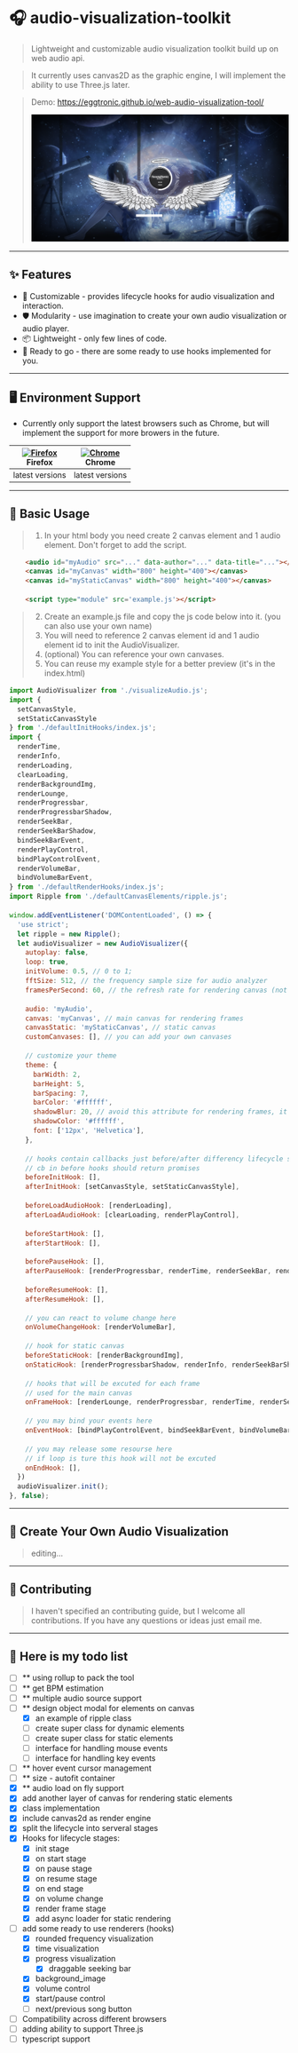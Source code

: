 
# 🎧 audio-visualization-toolkit

> Lightweight and customizable audio visualization toolkit build up on web audio api.

> It currently uses canvas2D as the graphic engine, I will implement the ability to use Three.js later.
> 

> Demo: https://eggtronic.github.io/web-audio-visualization-tool/
> 
> ![preview](/static/preview.jpg)
---
## ✨ Features
- 🌈 Customizable - provides lifecycle hooks for audio visualization and interaction.
- 🛡 Modularity - use imagination to create your own audio visualization or audio player.
- 📦 Lightweight - only few lines of code.
- 🎨 Ready to go - there are some ready to use hooks implemented for you.

--- 
## 🖥 Environment Support
- Currently only support the latest browsers such as Chrome, but will implement the support for more browers in the future.

| [<img src="https://raw.githubusercontent.com/alrra/browser-logos/master/src/firefox/firefox_48x48.png" alt="Firefox" width="24px" height="24px" />](http://godban.github.io/browsers-support-badges/)<br>Firefox | [<img src="https://raw.githubusercontent.com/alrra/browser-logos/master/src/chrome/chrome_48x48.png" alt="Chrome" width="24px" height="24px" />](http://godban.github.io/browsers-support-badges/)<br>Chrome |
| --- | --- |
| latest versions | latest versions |

---
## 🔨 Basic Usage
> 1. In your html body you need create 2 canvas element and 1 audio element. Don't forget to add the script.
```html
    <audio id="myAudio" src="..." data-author="..." data-title="..."></audio>
    <canvas id="myCanvas" width="800" height="400"></canvas>
    <canvas id="myStaticCanvas" width="800" height="400"></canvas>

    <script type="module" src='example.js'></script>
```

> 2. Create an example.js file and copy the js code below into it. (you can also use your own name)
> 3. You will need to reference 2 canvas element id and  1 audio element id to init the AudioVisualizer.
> 4. (optional) You can reference your own canvases.
> 5. You can reuse my example style for a better preview (it's in the index.html)

```js
import AudioVisualizer from './visualizeAudio.js';
import {
  setCanvasStyle, 
  setStaticCanvasStyle
} from './defaultInitHooks/index.js';
import {
  renderTime,
  renderInfo,
  renderLoading,
  clearLoading,
  renderBackgroundImg,
  renderLounge,
  renderProgressbar,
  renderProgressbarShadow,
  renderSeekBar,
  renderSeekBarShadow,
  bindSeekBarEvent,
  renderPlayControl,
  bindPlayControlEvent,
  renderVolumeBar,
  bindVolumeBarEvent,
} from './defaultRenderHooks/index.js';
import Ripple from './defaultCanvasElements/ripple.js';

window.addEventListener('DOMContentLoaded', () => {
  'use strict';
  let ripple = new Ripple();
  let audioVisualizer = new AudioVisualizer({
    autoplay: false,
    loop: true,
    initVolume: 0.5, // 0 to 1;
    fftSize: 512, // the frequency sample size for audio analyzer
    framesPerSecond: 60, // the refresh rate for rendering canvas (not static canvas)

    audio: 'myAudio',
    canvas: 'myCanvas', // main canvas for rendering frames
    canvasStatic: 'myStaticCanvas', // static canvas
    customCanvases: [], // you can add your own canvases

    // customize your theme
    theme: {
      barWidth: 2,
      barHeight: 5,
      barSpacing: 7,
      barColor: '#ffffff',
      shadowBlur: 20, // avoid this attribute for rendering frames, it can reduce the performance
      shadowColor: '#ffffff',
      font: ['12px', 'Helvetica'],
    },

    // hooks contain callbacks just before/after differency lifecycle stage
    // cb in before hooks should return promises
    beforeInitHook: [],
    afterInitHook: [setCanvasStyle, setStaticCanvasStyle],

    beforeLoadAudioHook: [renderLoading],
    afterLoadAudioHook: [clearLoading, renderPlayControl],

    beforeStartHook: [],
    afterStartHook: [],

    beforePauseHook: [],
    afterPauseHook: [renderProgressbar, renderTime, renderSeekBar, renderPlayControl],

    beforeResumeHook: [],
    afterResumeHook: [],

    // you can react to volume change here
    onVolumeChangeHook: [renderVolumeBar],

    // hook for static canvas
    beforeStaticHook: [renderBackgroundImg],
    onStaticHook: [renderProgressbarShadow, renderInfo, renderSeekBarShadow, renderVolumeBar],

    // hooks that will be excuted for each frame
    // used for the main canvas
    onFrameHook: [renderLounge, renderProgressbar, renderTime, renderSeekBar, ripple.render()],

    // you may bind your events here
    onEventHook: [bindPlayControlEvent, bindSeekBarEvent, bindVolumeBarEvent],

    // you may release some resourse here 
    // if loop is ture this hook will not be excuted
    onEndHook: [],
  })
  audioVisualizer.init();
}, false);
```
---
## 🔨 Create Your Own Audio Visualization
> editing...

---
## 🤝 Contributing
> I haven't specified an contributing guide, but I welcome all contributions.
> If you have any questions or ideas just email me.

---
## 📝 Here is my todo list
- [ ] ** using rollup to pack the tool
- [ ] ** get BPM estimation
- [ ] ** multiple audio source support
- [ ] ** design object modal for elements on canvas
  - [x] an example of ripple class
  - [ ] create super class for dynamic elements
  - [ ] create super class for static elements
  - [ ] interface for handling mouse events
  - [ ] interface for handling key events
- [ ] ** hover event cursor management
- [ ] ** size - autofit container
- [x] ** audio load on fly support
- [x] add another layer of canvas for rendering static elements
- [x] class implementation
- [x] include canvas2d as render engine 
- [x] split the lifecycle into serveral stages
- [x] Hooks for lifecycle stages:
  - [x] init stage
  - [x] on start stage
  - [x] on pause stage
  - [x] on resume stage
  - [x] on end stage
  - [x] on volume change
  - [x] render frame stage
  - [x] add async loader for static rendering 
- [ ] add some ready to use renderers (hooks)
  - [x] rounded frequency visualization
  - [x] time visualization
  - [x] progress visualization
    - [x] draggable seeking bar
  - [x] background_image
  - [x] volume control
  - [x] start/pause control
  - [ ] next/previous song button
- [ ] Compatibility across different browsers
- [ ] adding ability to support Three.js
- [ ] typescript support
